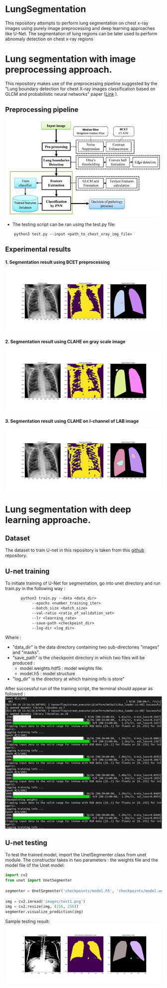 # LungSegmentation
This repository attempts to perform lung segmentation on chest x-ray images using purely image preprocessing and deep learning approaches like U-Net. The segmentation of lung regions can be later used to perform abnomaly detection on chest x-ray regions

# Lung segmentation with image preprocessing approach.
This repository makes use of the preprocessing pipeline suggested by the "Lung boundary detection for chest X-ray images classification based on GLCM and probabilistic neural networks" paper ([Link](https://www.sciencedirect.com/science/article/pii/S1877050919315145) ).

## Preprocessing pipeline
![Preprocessing pipeline](./media/lungseg_pipeline.png)

 - The testing script can be ran using the test.py file:
```
	python3 test.py --input <path_to_chest_xray_img_file>
```

## Experimental results
#### 1. Segmentation result using BCET preprocessing
![Lung segmentation BCET](./media/lungseg_opencv_bcet.png)

#### 2. Segmentation result using CLAHE on gray scale image
![Lung segmentation CLAHE](./media/lungseg_opencv_clahe.png)

#### 3. Segmentation result using CLAHE on l-channel of LAB image
![Lung segmentation CLAHE-LAB](./media/lungseg_opencv_clahe_lab.png)

# Lung segmentation with deep learning approache.
## Dataset
The dataset to train U-net in this repository is taken from this [github](https://github.com/IlliaOvcharenko/lung-segmentation) repository.

## U-net training
To initiate training of U-Net for segmentation, go into unet directory and run train.py in the following way :
```console
       python3 train.py --data <data_dir>
			--epochs <number_training_iter>
			--batch_size <batch_size>
			--val-ratio <ratio_of_validation_set>
			--lr <learning_rate>
			--save-path <checkpoint_dir>
			--log-dir <log_dir>
```

Where :
 * "data_dir" is the data directory containing two sub-directories "images" and "masks". 
 * "save_path" is the checkpoint directory in which two files will be produced :
   * model.weights.hdf5 : model weights file.
   * model.h5 : model structure
 * "log_dir" is the directory at which training info is store"

After successful run of the training script, the terminal should appear as followed :
![Training log unet](./media/unet_training_log.png)

## U-net testing
To test the trained model, import the UnetSegmenter class from unet module. The constructor takes in two parameters : the weights file and the model file of the Unet model:
```python
import cv2
from unet import UnetSegmenter

segmenter = UnetSegmenter('checkpoints/model.h5', 'checkpoints/model.weights.hdf5')

img = cv2.imread('images/test1.png')
img = cv2.resize(img, (256, 256))
segmenter.visualize_prediction(img)
```

Sample testing result:
![Unet testing result](./media/lungseg_unet.png)

